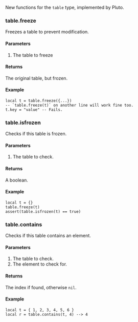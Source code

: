 New functions for the `table` type, implemented by Pluto.
### table.freeze
Freezes a table to prevent modification.
#### Parameters
1. The table to freeze
#### Returns
The original table, but frozen.
#### Example
```pluto title="Basic Usage"
local t = table.freeze({...})
-- `table.freeze(t)` on another line will work fine too.
t.key = "value" -- Fails.
```
### table.isfrozen
Checks if this table is frozen.
#### Parameters
1. The table to check.
#### Returns
A boolean.
#### Example
```pluto title="Basic Usage"
local t = {}
table.freeze(t)
assert(table.isfrozen(t) == true)
```
### table.contains
Checks if this table contains an element.
#### Parameters
1. The table to check.
2. The element to check for.
#### Returns
The index if found, otherwise `nil`.
#### Example
```pluto title="Basic Usage"
local t = { 1, 2, 3, 4, 5, 6 }
local r = table.contains(t, 4) --> 4
```